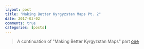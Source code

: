 ```yaml
---
layout: post
title: "Making Better Kyrgyzstan Maps Pt. 2"
date: 2017-03-02
comments: true
categories: [posts]
---
```


>A continuation of "Making Better Kyrgyzstan Maps" part [one](jchang.me/Kyrgyzstan-Maps.html)

